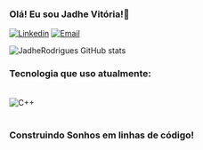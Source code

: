 ### Olá! Eu sou Jadhe Vitória!👋


[![Linkedin](https://img.shields.io/badge/LinkedIn-0077B5?style=for-the-badge&logo=linkedin&logoColor=white)](https://www.linkedin.com/in/jadhe-rodrigues-a7a81b30b/)
[![Email](https://img.shields.io/badge/Gmail-D14836?style=for-the-badge&logo=gmail&logoColor=white)](https://mail.google.com/mail/u/0/#inbox/)


![JadheRodrigues GitHub stats](https://github-readme-stats.vercel.app/api?username=JadheRodrigues&show_icons=true&theme=dracula)

### Tecnologia que uso atualmente:
<div style="display: inline_block"><br/>
 <img aling="center" alt="C++" src="https://img.shields.io/badge/C%2B%2B-00599C?style=for-the-badge&logo=c%2B%2B&logoColor=white" />
</div><br/>

### Construindo Sonhos em linhas de código! 


